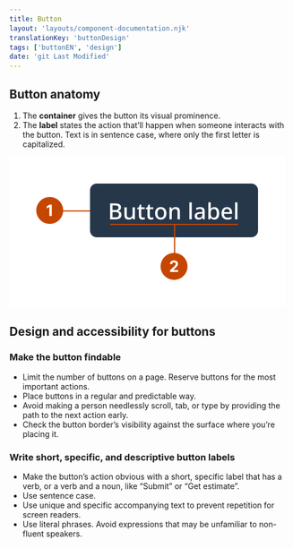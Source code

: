 ```yaml
---
title: Button
layout: 'layouts/component-documentation.njk'
translationKey: 'buttonDesign'
tags: ['buttonEN', 'design']
date: 'git Last Modified'
---
```


## Button anatomy

<ol class="anatomy-list">
  <li>The <strong>container</strong> gives the button its visual prominence.</li>
  <li>The <strong>label</strong> states the action that’ll happen when someone interacts with the button. Text is in sentence case, where only the first letter is capitalized.</li>
</ol>

<img class="b-sm b-default p-300" src="/images/en/components/anatomy/gcds-button-anatomy.svg" alt="Button anatomy: A label reads “Button label” surrounded by a blue container." />

## Design and accessibility for buttons

### Make the button findable

- Limit the number of buttons on a page. Reserve buttons for the most important actions.
- Place buttons in a regular and predictable way.
- Avoid making a person needlessly scroll, tab, or type by providing the path to the next action early.
- Check the button border’s visibility against the surface where you’re placing it.

### Write short, specific, and descriptive button labels

- Make the button’s action obvious with a short, specific label that has a verb, or a verb and a noun, like “Submit” or “Get estimate”.
- Use sentence case.
- Use unique and specific accompanying text to prevent repetition for screen readers.
- Use literal phrases. Avoid expressions that may be unfamiliar to non-fluent speakers.
